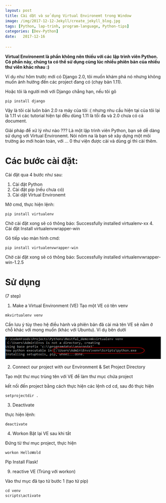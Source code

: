 ```yaml
---
layout: post
title: Cài dặt và sử dụng Virtual Environemt trong Window
image: /img/2017-12-12-Jekyll/create_jekyll_blog.jpg
tags: [Python, lap-trinh, program-language, Python-tips]
categories: [Dev-Python]
date:   2017-12-16

---
```

**Virtual Environemt là phần không nên thiếu với các lập trình viên Python. Có phần này, chúng ta có thể sử dụng cùng lúc nhiều phiên bản của nhiều thư viên khác nhau :)**

Ví dụ như hôm trước mới có Django 2.0, tôi muốn khám phá nó nhưng không muốn ảnh hưởng đến các project đang có (chạy bản 1.11). 

Hoặc tôi là người mới với Django chẳng hạn, nếu tôi gõ 

```
pip install django
```

Vậy là tôi cài luôn bản 2.0 ra máy của tôi :( nhưng nhu cầu hiện tại của tôi lại là 1.11 vì các tutorial hiện tại đều dùng 1.11 là tối đa và 2.0 chưa có cả document.

Giải pháp để xử lý như nào ???
Là một lập trình viên Python, bạn sẽ dễ dàng sử dụng với Virtual Environemt. 
Nói nôm na là bạn sẽ xây dựng một môi trường ảo mới hoàn toàn, với ... 0 thư viện được cài và dùng gì thì cài thêm.

# Các bước cài đặt:

Cài đặt qua 4 bước như sau: 

1. Cài đặt Python
2. Cài đặt pip (nếu chưa có)
3. Cài dặt Virtual Environemt

Mở cmd, thực hiện lệnh:

```
pip install virtualenv
```

Chờ cài đặt xong sẽ có thông báo: Successfully installed virtualenv-xx
4. Cài đặt Install virtualenvwrapper-win

Gõ tiếp vào màn hình cmd:

```
pip install virtualenvwrapper-win
```

Chờ cài đặt xong sẽ có thông báo: Successfully installed virtualenvwrapper-win-1.2.5

# Sử dụng

(7 step)
1. Make a Virtual Environment (VE)
Tạo một VE có tên venv

```
mkvirtualenv venv
```

Cần lưu ý tùy theo hệ điều hành và phiên bản đã cài mà tên VE sẽ nằm ở chỗ khác với mong muốn (khác với Ubuntu). Ví dụ bên dưới

![VE1](/img/2017-12-16-VE/VE1.png)




2. Connect our project with our Environment & Set Project Directory

Tạo một thư mục trùng tên với VE để làm thư mục chứa project

kết nối đến project bằng cách thực hiện các lệnh cd cd, sau đó thực hiện

```
setprojectdir .
```

3. Deactivate

thực hiện lệnh:
```
deactivate
```

4. Workon
Bật lại VE sau khi tắt

Đứng từ thư mục project, thực hiện
```
workon HelloWold
```


Pip Install
Flask!


9. reactive VE (Trùng với workon)

Vào thư mục đã tạo từ bước 1 (tạo từ pip)
```
cd venv
scripts\activate
```
